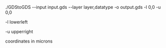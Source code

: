 ./GDStoGDS --input input.gds --layer layer,datatype -o output.gds -l 0,0 -u 0,0

-l lowerleft

-u upperright

coordinates in microns
